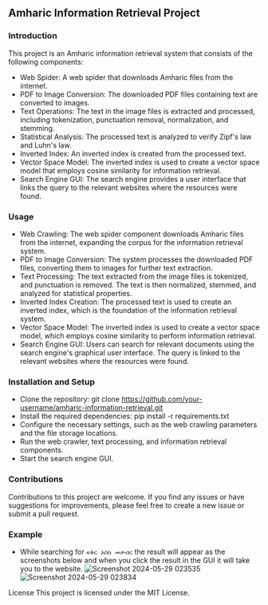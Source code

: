 ## Amharic Information Retrieval Project
### Introduction
This project is an Amharic information retrieval system that consists of the following components:

- Web Spider: A web spider that downloads Amharic files from the internet.
- PDF to Image Conversion: The downloaded PDF files containing text are converted to images.
- Text Operations: The text in the image files is extracted and processed, including tokenization, punctuation removal, normalization, and stemming.
- Statistical Analysis: The processed text is analyzed to verify Zipf's law and Luhn's law.
- Inverted Index: An inverted index is created from the processed text.
- Vector Space Model: The inverted index is used to create a vector space model that employs cosine similarity for information retrieval.
- Search Engine GUI: The search engine provides a user interface that links the query to the relevant websites where the resources were found.

### Usage
- Web Crawling: The web spider component downloads Amharic files from the internet, expanding the corpus for the information retrieval system.
- PDF to Image Conversion: The system processes the downloaded PDF files, converting them to images for further text extraction.
- Text Processing: The text extracted from the image files is tokenized, and punctuation is removed. The text is then normalized, stemmed, and analyzed for statistical properties.
- Inverted Index Creation: The processed text is used to create an inverted index, which is the foundation of the information retrieval system.
- Vector Space Model: The inverted index is used to create a vector space model, which employs cosine similarity to perform information retrieval.
- Search Engine GUI: Users can search for relevant documents using the search engine's graphical user interface. The query is linked to the relevant websites where the resources were found.
### Installation and Setup
- Clone the repository: git clone https://github.com/your-username/amharic-information-retrieval.git
- Install the required dependencies: pip install -r requirements.txt
- Configure the necessary settings, such as the web crawling parameters and the file storage locations.
- Run the web crawler, text processing, and information retrieval components.
- Start the search engine GUI.
### Contributions
Contributions to this project are welcome. If you find any issues or have suggestions for improvements, please feel free to create a new issue or submit a pull request.

### Example
- While searching for `ፍቅር እስከ መቃብር` the result will appear as the screenshots below and when you click the result in the GUI it will take you to the website.
![Screenshot 2024-05-29 023535](https://github.com/Yosef-ft/Amharic_IR_System/assets/143919830/c09ff247-ef08-4657-9743-33d30c3c0e92)
![Screenshot 2024-05-29 023834](https://github.com/Yosef-ft/Amharic_IR_System/assets/143919830/d1f48862-42f5-4b31-856e-eb30e35819ba)

License
This project is licensed under the MIT License.

